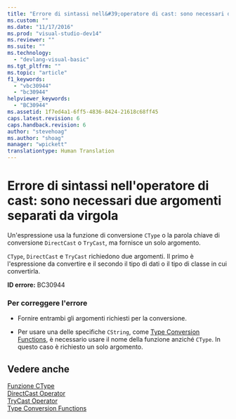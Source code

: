 ```yaml
---
title: "Errore di sintassi nell&#39;operatore di cast: sono necessari due argomenti separati da virgola | Microsoft Docs"
ms.custom: ""
ms.date: "11/17/2016"
ms.prod: "visual-studio-dev14"
ms.reviewer: ""
ms.suite: ""
ms.technology: 
  - "devlang-visual-basic"
ms.tgt_pltfrm: ""
ms.topic: "article"
f1_keywords: 
  - "vbc30944"
  - "bc30944"
helpviewer_keywords: 
  - "BC30944"
ms.assetid: 1f7ed4a1-6ff5-4836-8424-21618c68ff45
caps.latest.revision: 6
caps.handback.revision: 6
author: "stevehoag"
ms.author: "shoag"
manager: "wpickett"
translationtype: Human Translation
---
```

# Errore di sintassi nell&#39;operatore di cast: sono necessari due argomenti separati da virgola
Un'espressione usa la funzione di conversione `CType` o la parola chiave di conversione `DirectCast` o `TryCast`, ma fornisce un solo argomento.  
  
 `CType`, `DirectCast` e `TryCast` richiedono due argomenti. Il primo è l'espressione da convertire e il secondo il tipo di dati o il tipo di classe in cui convertirla.  
  
 **ID errore:** BC30944  
  
### Per correggere l'errore  
  
-   Fornire entrambi gli argomenti richiesti per la conversione.  
  
-   Per usare una delle specifiche `CString`, come [Type Conversion Functions](../../visual-basic/language-reference/functions/type-conversion-functions.md), è necessario usare il nome della funzione anziché `CType`. In questo caso è richiesto un solo argomento.  
  
## Vedere anche  
 [Funzione CType](../../visual-basic/language-reference/functions/ctype-function.md)   
 [DirectCast Operator](../../visual-basic/language-reference/operators/directcast-operator.md)   
 [TryCast Operator](../../visual-basic/language-reference/operators/trycast-operator.md)   
 [Type Conversion Functions](../../visual-basic/language-reference/functions/type-conversion-functions.md)